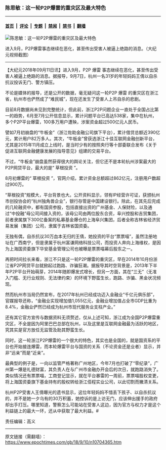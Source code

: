 ### 陈思敏：这一轮P2P爆雷的重灾区及最大特色

---

#### [首页](../../../..?n10704365) &nbsp;|&nbsp; [评论](../../../../../epoch-comment?n10704365) &nbsp;|&nbsp; [专题](../../../../../epoch-special?n10704365) &nbsp;|&nbsp; [禁闻](../../../../../epoch-news?n10704365) &nbsp;|&nbsp; [禁书](../../../../../books?n10704365) &nbsp;|&nbsp; [翻墙](https://github.com/gfw-breaker/nogfw/blob/master/README.md?n10704365)


<div><img alt="陈思敏：这一轮P2P爆雷的重灾区及最大特色" class="attachment-djy_600_400 size-djy_600_400 wp-post-image" src="https://i.epochtimes.com/assets/uploads/2018/09/0f6306c738c16924e7c7610838360628-600x355.jpg"/>
<div class="caption">
 <p>
  进入9月，P2P爆雷事态继续在恶化，甚至传出受害人被逼上绝路的消息。（大纪元视频截图）
 </p>
</div></div><hr/><div class="post_content" id="artbody" itemprop="articleBody">
 <!-- article content begin -->
 <p>
  【大纪元2018年09月11日讯】进入9月，P2P
  <ok href="https://www.epochtimes.com/gb/tag/%E7%88%86%E9%9B%B7.html">
   爆雷
  </ok>
  事态继续在恶化，甚至传出受害人被逼上绝路的消息。据报导，9月7日，杭州一名31岁的年轻妈妈王倩以自杀抗议投诉无门、警方镇压。
 </p>
 <p>
  不论是媒体的报导，还是公开的数据，毫无疑问这一轮P2P
  <ok href="https://www.epochtimes.com/gb/tag/%E7%88%86%E9%9B%B7.html">
   爆雷
  </ok>
  的重灾区在浙江省，杭州市也俨然成了“难民城”，现在还发生了受害人上吊自杀的悲剧。
 </p>
 <p>
  目前8月数据尚未见到完整统计，但此前，浙江P2P问题企业一直处于全国占比第一的趋势，6月至7月公开信息显示，累计问题平台已高达538家，集中在杭州，多个P2P平台爆雷，100多万用户遭殃，涉案资金超过500亿元人民币。
 </p>
 <p>
  譬如7月初崩盘的“牛板金”（浙江佐助金融公司旗下平台），累计借贷总额近390亿元，累计用户82万多人。其次，“牛板金”曾获选浙江十佳互联网金融创新平台，尤其是2015年11月成立上线时，是当时少有的按照央行等十部委联合发布《关于促进互联网金融健康发展的指导意见》组建的交易平台。
 </p>
 <p>
  不过，“牛板金”崩盘虽然获得很大的舆论关注，但它还不是本轮杭州涉案最大的P2P网贷平台，最大的是“
  <ok href="https://www.epochtimes.com/gb/tag/%E8%8D%89%E6%A0%B9%E6%8A%95%E8%B5%84.html">
   草根投资
  </ok>
  ”。
 </p>
 <p>
  8月初爆雷的“
  <ok href="https://www.epochtimes.com/gb/tag/%E8%8D%89%E6%A0%B9%E6%8A%95%E8%B5%84.html">
   草根投资
  </ok>
  ”，官网介绍，累计资金总额超过862亿元，注册用户数超过900万。
 </p>
 <p>
  “草根投资”规模大，平台背景也大。公开资料显示，领有IP经营许可证，获颁杭州市创投协会的“杭州独角兽企业”，银行存管是中国建设银行。除此，在其先后完成的几轮融资中，都有国资参股，包括直接出资的广州基金、人保财险，以及通过“中投融”母公司间接入资的，该母公司由两位股东合资，阜兴控股和吉贸集团，前者隶属旗下300亿备案的私募基金爆仓的上海阜兴集团，后者全称吉林省经济贸易发展（集团）公司，隶属于吉林省国资委。
 </p>
 <p>
  无独有偶，自杀抗议30万血本无归的王倩，她投资的平台“票票喵”，虽然注册地址在广西南宁，但是隶属于杭州富谦网络科技公司，而投资人奔向上海维权，是因为上海国资委旗下华安基金管理公司也被曝是票票喵幕后股东之一。
 </p>
 <p>
  再把时间拉长来看，浙江不只是这一轮P2P爆雷的重灾区，早在2014年10月份浙江省P2P网贷平台就掀起过跑路、诈骗狂潮。据报导其时空背景是，2013年下半年P2P平台开始萌芽，2014年随即爆发式增长，但另一方面，其在“三无”（无准入门槛、无行业规则、无法律约束）的环境下野蛮生长，跑路、诈骗、黑金状况频现。
 </p>
 <p>
  然而杭州市当局仍然宣布，在2017年杭州已经成功迈入金融业“千亿元俱乐部”，官媒报导还称，“金融业实现增加值1,055亿元，金融业增加值占全市GDP比重为8.4%，金融业俨然已经成为杭州市现代服务业支柱产业。”
 </p>
 <p>
  还有其它官方宣传与数据资料无须赘述，仅从上述可知，浙江成为全国P2P爆雷重灾区，不全是因为阿里巴巴总部在杭州，以及这里是互联网金融最为活跃的地区，究其实是官方放任无监管及助其野蛮生长。
 </p>
 <p>
  同时，这一轮浙江P2P爆雷的一个很大的特色，其实也是全国的，就是国资系的平台也开始接连爆雷，而本轮爆雷平台与国资的关系（不论资金还是业者）显示，并非“远亲”而是“近亲”。
 </p>
 <p>
  最典型的例子是，一向以监管严格著称广州地区，今年7月也打破了“零纪录”，广州第一爆是礼德财富，其负责人在与广州市金融办开会后的次日，就跑路消失了。类似情况还有票票喵，工商登记显示，就在平台暴雷的一周前，票票喵股权变更，将上海国资委旗下基金持有的股权转给浙江佰程实业公司，以此切割而撇清关系。
 </p>
 <p>
  杭州P2P受害人王倩曝光的遗书显示，这位年轻妈妈不惜丢下孩子、以自杀抗议的，并不是她一夕乌有的30万积蓄，她控诉的是上访无门，应该伸出援手的政府却出手打压。哪里知道，警察怎么可能站在受害人这边，因为官方与权力才是这个利益链上的最大一环，还从中获取了最大利益。#
 </p>
 <p>
  责任编辑：高义
 </p>
 <!-- article content end -->
 <div id="below_article_ad">
 </div>
</div>


---

原文链接（需翻墙）：https://www.epochtimes.com/gb/18/9/10/n10704365.htm